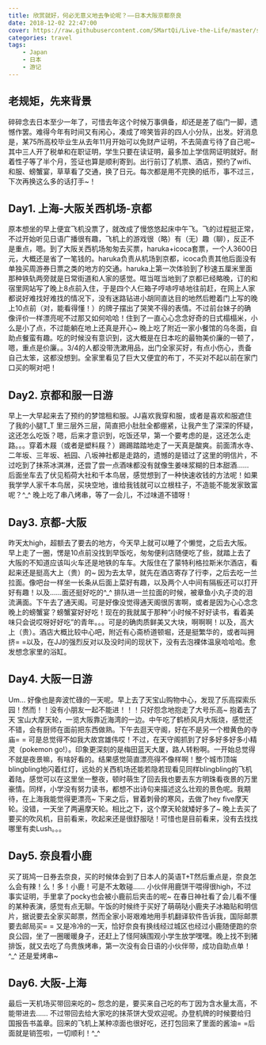 ```yaml
---
title: 欣赏就好，何必无意义地去争论呢？——日本大阪京都奈良
date: 2018-12-02 22:47:00
cover: https://raw.githubusercontent.com/SMartQi/Live-the-Life/master/source/gallery/Japan.jpg
categories: travel
tags: 
    - Japan
    - 日本
    - 游记
---
```



## 老规矩，先来背景
碎碎念去日本至少一年了，可惜去年这个时候万事俱备，却还是差了临门一脚，遗憾作罢。难得今年有时间又有闲心，凑成了啼笑皆非的四人小分队，出发。好消息是，某75所高校毕业生从去年11月开始可以免财产证明，不去简直亏待了自己呢~ 其中三人开了税单和在职证明，学生只要在读证明，最多加上学信网证明就好。耐着性子等了半个月，签证也算是顺利寄到。出行前订了机票、酒店，预约了wifi、和服、螃蟹宴，草草看了交通，换了日元。每次都是用不完换的纸币，事不过三，下次再换这么多的话打手~！
## Day1. 上海-大阪关西机场-京都
原本想坐的早上便宜飞机没票了，就改成了慢悠悠起床中午飞。飞的过程挺正常，不过开始听见日语广播很有趣，飞机上的游戏很（略）有（无）趣（聊），反正不是重点，嗯。到了大阪关西机场匆匆去买票，haruka+icoca套票，一个人3600日元，大概还是省了一笔钱的。haruka负责从机场到京都，icoca负责其他后面没有单独买周游券日票之类的地方的交通。haruka上第一次体验到了秒速五厘米里面那种铁轨两旁就是日常街道和人家的感觉。哐当哐当地到了京都已经略晚，订的和宿里网站写了晚上8点前入住，于是四个人仨箱子哼哧哼哧地往前赶，在网上人家都说好难找好难找的情况下，没有迷路钻进小胡同直达目的地然后瞪着门上写的晚上10点前（对，能看得懂！）的牌子摆出了哭笑不得的表情。不过前台妹子的确像评价一样漂亮呢不过那又如何哈哈！住到了一直心心念念好奇的日式榻榻米，小么是小了点，不过能躺在地上还真是开心~ 晚上吃了附近一家小餐馆的乌冬面，自助点餐蛮有趣。吃的时候没有意识到，这大概是在日本吃的最物美价廉的一顿了，嗯，重点是价廉。。3/4的人都没带洗漱用品，出门全家买好，有点小伤心，责备自己太笨，这都没想到。全家里看见了巨大又便宜的布丁，不买对不起以前在家门口买的啊对吧！
## Day2. 京都和服一日游
早上一大早起来去了预约的梦馆租和服。JJ喜欢我穿和服，或者是喜欢和服遮住了我的小腿T_T 里三层外三层，简直把小肚肚全都绷紧，让我产生了深深的怀疑，这还怎么吃饭？嗯，后来才意识到，吃饭还早，第一个要考虑的是，这还怎么走路。。。穿着木屐（或者是塑料屐？）踢踢踏踏地走了一天真是酸爽。前面清水寺、二年坂、三年坂、衹园、八坂神社都是走路的，遗憾的是错过了这里的明信片，不过吃到了抹茶冰淇淋，还尝了尝一点酒味都没有就像生姜味浆糊的日本甜酒…… 后面坐车去了伏见稻荷大社和千本鸟居，感觉想到了一种快速收钱的方法呢！如果我学学人家千本鸟居，买块空地，谁给我钱就可以立根柱子，不造能不能发家致富呢？^_^ 晚上吃了串八烤串，等了一会儿，不过味道不错呀！
## Day3. 京都-大阪
昨天太high，超额去了要去的地方，今天早上就可以睡了个懒觉，之后去大阪。早上走了一圈，愣是10点前没找到早饭吃，匆匆便利店随便吃了些，就踏上去了大阪的不知道应该叫火车还是地铁的车车。大阪住在了蒙特利格拉斯米尔酒店，看起来还是挺高大上（贵）的~ 因为去太早，就先在酒店寄存了行李，之后去吃一兰拉面。像吧台一样坐一长条从后面上菜好有趣，以及两个人中间有隔板还可以打开好有趣！以及……面还挺好吃的^_^ 排队进一兰拉面的时候，被章鱼小丸子烫的泪流满面。下午去了通天阁。可是好像没觉得通天阁很厉害啊，或者是因为心心念念晚上的螃蟹宴？螃蟹宴好好吃！现在的我就属于那种“小时候不好好读书，看着美味只会说哎呀好好吃”的青年。。。可是的确肉质鲜美又大块，啊啊啊！以及，高大上（贵）。酒店大概比较中心吧，附近有心斋桥道顿堀，还是挺繁华的，或者叫拥挤= =以及，在JJ的强烈反对以及没时间的现状下，没有去泡裸体温泉哈哈哈。愈发想念家里的浴缸。
## Day4. 大阪一日游
Um... 好像也是奔波忙碌的一天呢。早上去了天宝山购物中心，发现了乐高探索乐园！然而！！没有小朋友一起不能进！！！只好怨念地抱走了大号乐高~ 抱着去了天 宝山大摩天轮，一览大阪靠近海湾的一边。中午吃了鹤桥风月大阪烧，感觉还不错，会有厨师在面前把东西做熟。下午去逛天守阁，好在不是另一个橙黄色的寺庙= = 可是总觉得不如我大故宫雄伟哎！不过，在天守阁抓到了好多好多好多小精灵（pokemon go!）。印象更深刻的是梅田蓝天大厦，路人转粉啊。一开始总觉得不就是夜景嘛，有啥好看的。结果感觉简直漂亮得不像样啊！整个城市顶端blingbling地闪着红灯，远处的关西机场还能若隐若现看见同样blingbling的飞机着陆，感觉可以在这里坐一整夜，顿时萌生了回去我也要去东方明珠看夜景的万里豪情。同样，小学没有努力读书，都想不出诗句来描述这么壮观的景色呢。我期待，在上海我能觉得更漂亮~ 下来之后，冒着刺骨的寒风，去做了hey five摩天轮。没错，一天坐了两遍摩天轮。相比之下，这个摩天轮就矮好多了~ 晚上去买了要买的吹风机，目前看来，吹起来还是很舒服哒！可惜也是目前看来，没有去找找哪里有卖Lush。。。
## Day5. 奈良看小鹿
买了斑鸠一日券去奈良，买的时候体会到了日本人的英语T+T然后重点是，奈良怎么会有辣！么！多！小鹿！可是不太敢碰…… 小伙伴用鹿饼干喂得很high，不过事实证明，手里拿了pocky也会被小鹿前后夹击的呢~ 在春日神社看了会儿看不懂的某种表演，感觉有点无聊。午饭的时候终于买好了萌萌哒小鹿夹子冰箱贴和明信片，据说要去全家买邮票，然而全家小哥艰难地用手机翻译软件告诉我，国际邮票要去邮局买= = 又是冷冷的一天，恰好奈良有换线经过城区也经过小鹿随便跑的奈良公园，坐了一圈暖暖身子，还赶上了怪阿姨围观小学生放学嘿嘿。晚上找不到猪排饭，就又去吃了鸟贵族烤串，第一次没有会日语的小伙伴带，成功自助点单！^_^ 还是爱烤串~
## Day6. 大阪-上海
最后一天机场买带回来吃的~ 怨念的是，要买来自己吃的布丁因为含水量太高，不能带进去…… 不过带回去给大家吃的抹茶饼大受欢迎呢。办登机牌的时候要给归国报告书盖章。回来的飞机上某种凉面也很好吃，还打包回来了里面的酱油= =后面就是销签啦，一切顺利！^_^




